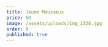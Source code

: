 ```yaml
---
title: Jaune Mousseux
price: 50
image: /assets/uploads/img_2226.jpg
order: 0
published: true
---
```

